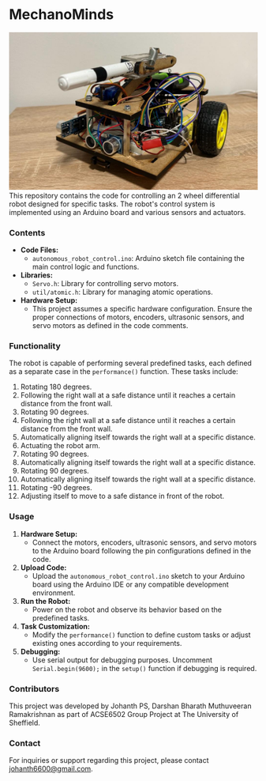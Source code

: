 # MechanoMinds
![Image Description](group_project_ACS6502/mr2.jpg)
This repository contains the code for controlling an 2 wheel differential robot designed for specific tasks. The robot's control system is implemented using an Arduino board and various sensors and actuators.

### Contents

- **Code Files:**
  - `autonomous_robot_control.ino`: Arduino sketch file containing the main control logic and functions.
- **Libraries:**
  - `Servo.h`: Library for controlling servo motors.
  - `util/atomic.h`: Library for managing atomic operations.
- **Hardware Setup:**
  - This project assumes a specific hardware configuration. Ensure the proper connections of motors, encoders, ultrasonic sensors, and servo motors as defined in the code comments.

### Functionality

The robot is capable of performing several predefined tasks, each defined as a separate case in the `performance()` function. These tasks include:

1. Rotating 180 degrees.
2. Following the right wall at a safe distance until it reaches a certain distance from the front wall.
3. Rotating 90 degrees.
4. Following the right wall at a safe distance until it reaches a certain distance from the front wall.
5. Automatically aligning itself towards the right wall at a specific distance.
6. Actuating the robot arm.
7. Rotating 90 degrees.
8. Automatically aligning itself towards the right wall at a specific distance.
9. Rotating 90 degrees.
10. Automatically aligning itself towards the right wall at a specific distance.
11. Rotating -90 degrees.
12. Adjusting itself to move to a safe distance in front of the robot.

### Usage

1. **Hardware Setup:**
   - Connect the motors, encoders, ultrasonic sensors, and servo motors to the Arduino board following the pin configurations defined in the code.
2. **Upload Code:**
   - Upload the `autonomous_robot_control.ino` sketch to your Arduino board using the Arduino IDE or any compatible development environment.
3. **Run the Robot:**
   - Power on the robot and observe its behavior based on the predefined tasks.
4. **Task Customization:**
   - Modify the `performance()` function to define custom tasks or adjust existing ones according to your requirements.
5. **Debugging:**
   - Use serial output for debugging purposes. Uncomment `Serial.begin(9600);` in the `setup()` function if debugging is required.

### Contributors

This project was developed by Johanth PS, Darshan Bharath Muthuveeran Ramakrishnan as part of ACSE6502 Group Project at The University of Sheffield.

### Contact

For inquiries or support regarding this project, please contact johanth6600@gmail.com.
